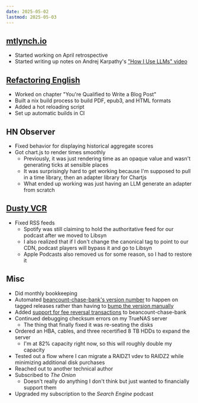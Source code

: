 ```yaml
---
date: 2025-05-02
lastmod: 2025-05-03
---
```


## [mtlynch.io](https://mtlynch.io)

- Started working on April retrospective
- Started writing up notes on Andrej Karpathy's ["How I Use LLMs" video](https://www.youtube.com/watch?v=EWvNQjAaOHw)

## [Refactoring English](https://refactoringenglish.com)

- Worked on chapter "You're Qualified to Write a Blog Post"
- Built a nix build process to build PDF, epub3, and HTML formats
- Added a hot reloading script
- Set up automatic builds in CI

## HN Observer

- Fixed behavior for displaying historical aggregate scores
- Got chart.js to render times smoothly
  - Previously, it was just rendering time as an opaque value and wasn't generating ticks at sensible places
  - It was surprisingly hard to get working because I'm supposed to pull in a time library, then an adapter library for Chartjs
  - What ended up working was just having an LLM generate an adapter from scratch

## [Dusty VCR](https://dustyvcr.com)

- Fixed RSS feeds
  - Spotify was still claiming to hold the authoritative feed for our podcast after we moved to Libsyn
  - I also realized that if I don't change the canonical tag to point to our CDN, podcast players will bypass it and go to Libsyn
  - Apple Podcasts also removed us for some reason, so I had to restore it

## Misc

- Did monthly bookkeeping
- Automated [beancount-chase-bank's version number](https://github.com/mtlynch/beancount-chase-bank/pull/201) to happen on tagged releases rather than having to [bump the version manually](https://github.com/mtlynch/beancount-chase-bank/pull/200)
- Added [support for fee reversal transactions](https://github.com/mtlynch/beancount-chase-bank/pull/199) to beancount-chase-bank
- Continued debugging checksum errors on my TrueNAS server
  - The thing that finally fixed it was re-seating the disks
- Ordered an HBA, cables, and three recertified 8 TB HDDs to expand the server
  - I'm at 82% capacity right now, so this will roughly double my capacity
- Tested out a flow where I can migrate a RAIDZ1 vdev to RAIDZ2 while minimizing additional disk purchases
- Reached out to another technical author
- Subscribed to _The Onion_
  - Doesn't really do anything I don't think but just wanted to financially support them
- Upgraded my subscription to the _Search Engine_ podcast
